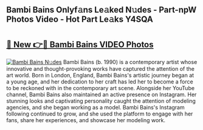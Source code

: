 ## Bambi Bains Onlyf𝚊ns Le𝚊ked N𝚞des - Part-npW Photos Video - Hot Part Le𝚊ks Y4SQA

# <h2><a href="http://ab45355.deff.icu/?id=Bambi+Bains">🔗 New 👉🔴 Bambi Bains VIDEO Photos</a></h2>

[![Bambi Bains N𝚞des](https://i.imgur.com/rIISA9y.gif)](http://ab45355.deff.icu/?id=Bambi+Bains)
Bambi Bains (b. 1990) is a contemporary artist whose innovative and thought-provoking works have captured the attention of the art world. Born in London, England, Bambi Bains's artistic journey began at a young age, and her dedication to her craft has led her to become a force to be reckoned with in the contemporary art scene. Alongside her YouTube channel, Bambi Bains also maintained an active presence on Instagram. Her stunning looks and captivating personality caught the attention of modeling agencies, and she began working as a model. Bambi Bains's Instagram following continued to grow, and she used the platform to engage with her fans, share her experiences, and showcase her modeling work.
